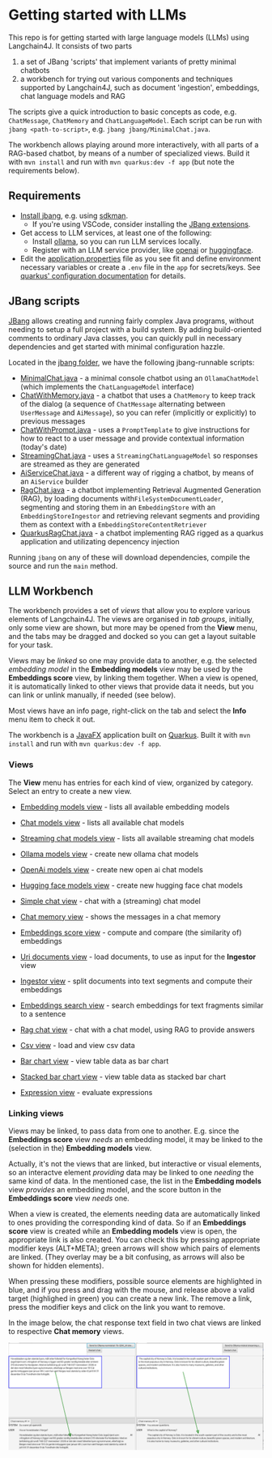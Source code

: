 # Getting started with LLMs

This repo is for getting started with large language models (LLMs) using Langchain4J. It consists of two parts

1. a set of JBang 'scripts' that implement variants of pretty minimal chatbots
2. a workbench for trying out various components and techniques supported by Langchain4J, such as document 'ingestion', embeddings, chat language models and RAG

The scripts give a quick introduction to basic concepts as code, e.g. `ChatMessage`, `ChatMemory` and `ChatLanguageModel`. Each script can be run with `jbang <path-to-script>`, e.g. `jbang jbang/MinimalChat.java`.

The workbench allows playing around more interactively, with all parts of a RAG-based chatbot, by means of a number of specialized views.
Build it with `mvn install` and run with `mvn quarkus:dev -f app` (but note the requirements below).

## Requirements

- [Install jbang](https://www.jbang.dev/documentation/guide/latest/installation.html), e.g. using [sdkman](https://sdkman.io/).
    - If you're using VSCode, consider installing the [JBang extensions](https://github.com/jbangdev/jbang-vscode).
- Get access to LLM services, at least one of the following:
    - Install [ollama](https://ollama.com/), so you can run LLM services locally.
    - Register with an LLM service provider, like [openai](https://platform.openai.com/) or [huggingface](https://huggingface.co/).
- Edit the [application.properties](app/src/main/resources/application.properties) file as you see fit and define environment necessary variables or create a `.env` file in the `app` for secrets/keys. See [quarkus' configuration documentation](https://quarkus.io/guides/config#secrets-in-environment-properties) for details.

## JBang scripts

[JBang](https://www.jbang.dev/) allows creating and running fairly complex Java programs, without needing to setup a full project with a build system.
By adding build-oriented comments to ordinary Java classes, you can quickly pull in necessary dependencies and get started with minimal configuration hazzle.

Located in the [jbang folder](jbang/README.md), we have the following jbang-runnable scripts:

- [MinimalChat.java](jbang/MinimalChat.java) - a minimal console chatbot using an `OllamaChatModel` (which implements the `ChatLanguageModel` interface)
- [ChatWithMemory.java](jbang/ChatWithMemory.java) - a chatbot that uses a `ChatMemory` to keep track of the dialog (a sequence of `ChatMessage` alternating between `UserMessage` and `AiMessage`), so you can refer (implicitly or explicitly) to previous messages
- [ChatWithPrompt.java](jbang/ChatWithPrompt.java) - uses a `PromptTemplate` to give instructions for how to react to a user message and provide contextual information (today's date)
- [StreamingChat.java](jbang/StreamingChat.java) - uses a `StreamingChatLanguageModel` so responses are streamed as they are generated
- [AiServiceChat.java](jbang/AiServiceChat.java) - a different way of rigging a chatbot, by means of an `AiService` builder
- [RagChat.java](jbang/RagChat.java) - a chatbot implementing Retrieval Augmented Generation (RAG), by loading documents with`FileSystemDocumentLoader`, segmenting and storing them in an `EmbeddingStore` with an `EmbeddingStoreIngestor` and retrieving relevant segments and providing them as context with a `EmbeddingStoreContentRetriever`
- [QuarkusRagChat.java](jbang/QuarkusRagChat.java) - a chatbot implementing RAG rigged as a quarkus application and utilizating depencency injection

Running `jbang` on any of these will download dependencies, compile the source and run the `main` method.

## LLM Workbench

The workbench provides a set of *views* that allow you to explore various elements of Langchain4J.
The views are organised in *tab groups*, initially, only some view are shown, but more may be opened from the **View** menu, and
the tabs may be dragged and docked so you can get a layout suitable for your task.

Views may be *linked* so one may provide data to another, e.g.
the selected *embedding model* in the **Embedding models** view may be used by the **Embeddings score** view, by linking them together.
When a view is opened, it is automatically linked to other views that provide data it needs, but you can link or unlink manually, if needed (see below).

Most views have an info page, right-click on the tab and select the **Info** menu item to check it out.

The workbench is a [JavaFX](https://openjfx.io/) application built on [Quarkus](https://quarkus.io/).
Built it with `mvn install` and run with `mvn quarkus:dev -f app`.

### Views

The **View** menu has entries for each kind of view, organized by category. Select an entry to create a new view.

* [Embedding models view](app/src/main/resources/markdown/no.kantega.llm.fx.EmbeddingModelsView.md) - lists all available embedding models

* [Chat models view](app/src/main/resources/markdown/no.kantega.llm.fx.ChatLanguageModelView.md) - lists all available chat models

* [Streaming chat models view](app/src/main/resources/markdown/no.kantega.llm.fx.StreamingChatLanguageModelView.md) - lists all available streaming chat models

* [Ollama models view](ollama/src/main/resources/markdown/no.kantega.llm.fx.OllamaModelsView.md) - create new ollama chat models

* [OpenAi models view](openai/src/main/resources/markdown/no.kantega.llm.fx.OpenaiChatModelsView.md) - create new open ai chat models

* [Hugging face models view](huggingface/src/main/resources/markdown/no.kantega.llm.fx.HuggingfaceModelView.md) - create new hugging face chat models

* [Simple chat view](app/src/main/resources/markdown/no.kantega.llm.fx.SimpleChatView.md) - chat with a (streaming) chat model

* [Chat memory view](app/src/main/resources/markdown/no.kantega.llm.fx.ChatMemoryView.md) - shows the messages in a chat memory

* [Embeddings score view](app/src/main/resources/markdown/no.kantega.llm.fx.EmbeddingsScoreView.md) - compute and compare (the similarity of) embeddings

* [Uri documents view](app/src/main/resources/markdown/no.kantega.llm.fx.UriDocumentsView.md) - load documents, to use as input for the **Ingestor** view

* [Ingestor view](app/src/main/resources/markdown/no.kantega.llm.fx.IngestorView.md) - split documents into text segments and compute their embeddings

* [Embeddings search view](app/src/main/resources/markdown/no.kantega.llm.fx.EmbeddingsSearchView.md) - search embeddings for text fragments similar to a sentence

* [Rag chat view](app/src/main/resources/markdown/no.kantega.llm.fx.RagChatView.md) - chat with a chat model, using RAG to provide answers

* [Csv view](app/src/main/resources/markdown/no.kantega.llm.fx.CsvView.md) - load and view csv data

* [Bar chart view](app/src/main/resources/markdown/no.kantega.llm.fx.BarChartView.md) - view table data as bar chart

* [Stacked bar chart view](app/src/main/resources/markdown/no.kantega.llm.fx.StackedBarChartView.md) - view table data as stacked bar chart

* [Expression view](app/src/main/resources/markdown/no.kantega.llm.fx.ExpressionView.md) - evaluate expressions

### Linking views

Views may be linked, to pass data from one to another. E.g. since the **Embeddings score** view *needs* an embedding model,
it may be linked to the (selection in the) **Embedding models** view.

Actually, it's not the views that are linked, but interactive or visual elements, so an interactve element *providing* data may be linked to one *needing* the same kind of data.
In the mentioned case, the list in the **Embedding models** view *provides* an embedding model, and the score button in the **Embeddings score** view *needs* one.

When a view is created, the elements needing data are automatically linked to ones providing the corresponding kind of data. So if an **Embeddings score** view is
created while an **Embedding models** view is open, the appropriate link is also created. You can check this by pressing appropriate modifier keys (ALT+META);
green arrows will show which pairs of elements are linked. (They overlay may be a bit confusing, as arrows will also be shown for hidden elements).

When pressing these modifiers, possible source elements are highlighted in blue, and
if you press and drag with the mouse, and release above a valid target (highlighed in green) you can create a new link.
The remove a link, press the modifier keys and click on the link you want to remove.

In the image below, the chat response text field in two chat views are linked to respective **Chat memory** views.

<img src="readme-files/linked-views.png" alt="Linked view" width="1000"/>
